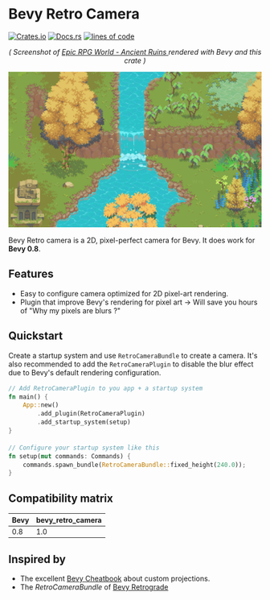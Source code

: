# Bevy Retro Camera

[![Crates.io](https://img.shields.io/crates/v/bevy_retro_camera.svg)](https://crates.io/crates/bevy_retro_camera)
[![Docs.rs](https://docs.rs/bevy_retro_camera/badge.svg)](https://docs.rs/bevy_retro_camera)
[![lines of code](https://tokei.rs/b1/github/celerysaltgames/bevy_retro_camera?category=code)](https://github.com/celerysaltgames/bevy_retro_camera)


<div align="center">
    <em>( Screenshot of <a href="https://rafaelmatos.itch.io/epic-rpg-world-pack-free-demoancient-ruins">Epic RPG World - Ancient Ruins </a> rendered with Bevy and this crate )</em>
</div>

![bounty bros game screenshot](./docs/images/bounty_bros.png)

Bevy Retro camera is a 2D, pixel-perfect camera for Bevy.  It does work for **Bevy 0.8**.


## Features

- Easy to configure camera optimized for 2D pixel-art rendering.
- Plugin that improve Bevy's rendering for pixel art -> Will save you hours of "Why my pixels are blurs ?"

## Quickstart
Create a startup system and use `RetroCameraBundle` to create a camera. It's also recommended to add the `RetroCameraPlugin` to disable the blur effect due to Bevy's default rendering configuration.

```rust
// Add RetroCameraPlugin to you app + a startup system
fn main() {
    App::new()
        .add_plugin(RetroCameraPlugin)
        .add_startup_system(setup)
}

// Configure your startup system like this
fn setup(mut commands: Commands) {
    commands.spawn_bundle(RetroCameraBundle::fixed_height(240.0));
}
```

## Compatibility matrix

| Bevy | bevy_retro_camera |
|------|-------------------|
| 0.8  | 1.0               |

## Inspired by

- The excellent [Bevy Cheatbook](https://bevy-cheatbook.github.io/cookbook/custom-projection.html) about custom projections.
- The  _RetroCameraBundle_ of [Bevy Retrograde](https://crates.io/crates/bevy_retrograde)